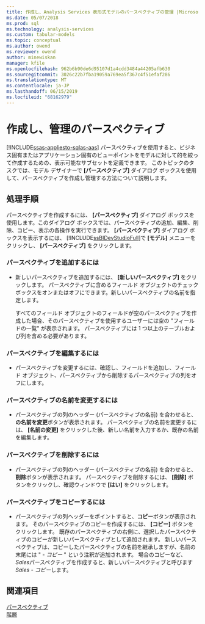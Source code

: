 ```yaml
---
title: 作成し、Analysis Services 表形式モデルのパースペクティブの管理 |Microsoft Docs
ms.date: 05/07/2018
ms.prod: sql
ms.technology: analysis-services
ms.custom: tabular-models
ms.topic: conceptual
ms.author: owend
ms.reviewer: owend
author: minewiskan
manager: kfile
ms.openlocfilehash: 962b6b90de6d95107d1a4cdd3484a44205afb630
ms.sourcegitcommit: 3026c22b7fba19059a769ea5f367c4f51efaf286
ms.translationtype: MT
ms.contentlocale: ja-JP
ms.lasthandoff: 06/15/2019
ms.locfileid: "68162979"
---
```

# <a name="create-and-manage-perspectives"></a>作成し、管理のパースペクティブ 
[!INCLUDE[ssas-appliesto-sqlas-aas](../../includes/ssas-appliesto-sqlas-aas.md)]
  パースペクティブを使用すると、ビジネス固有またはアプリケーション固有のビューポイントをモデルに対して的を絞って作成するための、表示可能なサブセットを定義できます。 このトピックのタスクでは、モデル デザイナーで **[パースペクティブ]** ダイアログ ボックスを使用して、パースペクティブを作成し管理する方法について説明します。  
  
## <a name="tasks"></a>処理手順  
 パースペクティブを作成するには、 **[パースペクティブ]** ダイアログ ボックスを使用します。このダイアログ ボックスでは、パースペクティブの追加、編集、削除、コピー、表示の各操作を実行できます。 **[パースペクティブ]** ダイアログ ボックスを表示するには、 [!INCLUDE[ssBIDevStudioFull](../../includes/ssbidevstudiofull-md.md)]で **[モデル]** メニューをクリックし、 **[パースペクティブ]** をクリックします。  
  
###  <a name="bkmk_add"></a> パースペクティブを追加するには  
  
-   新しいパースペクティブを追加するには、 **[新しいパースペクティブ]** をクリックします。 パースペクティブに含めるフィールド オブジェクトのチェック ボックスをオンまたはオフにできます。新しいパースペクティブの名前を指定します。  
  
     すべてのフィールド オブジェクトのフィールドが空のパースペクティブを作成した場合、そのパースペクティブを使用するユーザーには空の "フィールドの一覧" が表示されます。 パースペクティブには 1 つ以上のテーブルおよび列を含める必要があります。  
  
###  <a name="bkmk_edit"></a> パースペクティブを編集するには  
  
-   パースペクティブを変更するには、確認し、フィールドを追加し、フィールド オブジェクト、パースペクティブから削除するパースペクティブの列をオフにします。  
  
###  <a name="bkmk_rename"></a> パースペクティブの名前を変更するには  
  
-   パースペクティブの列のヘッダー (パースペクティブの名前) を合わせると、**の名前を変更**ボタンが表示されます。 パースペクティブの名前を変更するには、 **[名前の変更]** をクリックした後、新しい名前を入力するか、既存の名前を編集します。  
  
###  <a name="bkmk_delete"></a> パースペクティブを削除するには  
  
-   パースペクティブの列のヘッダー (パースペクティブの名前) を合わせると、**削除**ボタンが表示されます。 パースペクティブを削除するには、 **[削除]** ボタンをクリックし、確認ウィンドウで **[はい]** をクリックします。  
  
###  <a name="bkmk_copy"></a> パースペクティブをコピーするには  
  
-   パースペクティブの列ヘッダーをポイントすると、**コピー**ボタンが表示されます。 そのパースペクティブのコピーを作成するには、 **[コピー]** ボタンをクリックします。 既存のパースペクティブの右側に、選択したパースペクティブのコピーが新しいパースペクティブとして追加されます。 新しいパースペクティブは、コピーしたパースペクティブの名前を継承しますが、名前の末尾には " *- コピー* " という注釈が追加されます。 場合のコピーなど、 *Sales*パースペクティブを作成すると、新しいパースペクティブと呼びます*Sales - コピー*します。  
  
## <a name="see-also"></a>関連項目  
 [パースペクティブ](../../analysis-services/tabular-models/perspectives-ssas-tabular.md)   
 [階層](../../analysis-services/tabular-models/hierarchies-ssas-tabular.md)  
  
  
